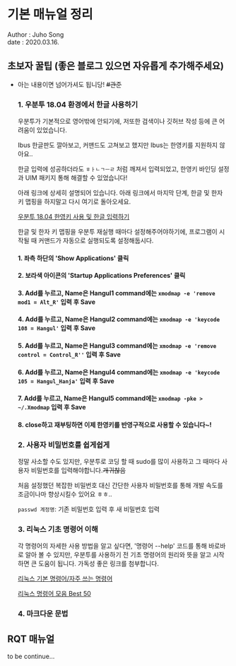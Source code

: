 #  기본 매뉴얼 정리
Author : Juho Song <br/>
date : 2020.03.16.

## 초보자 꿀팁 (좋은 블로그 있으면 자유롭게 추가해주세요)

* 아는 내용이면 넘어가셔도 됩니당! ~~#관준~~

  ### 1. 우분투 18.04 환경에서 한글 사용하기
  
   우분투가 기본적으로 영어밖에 안되기에, 저또한 검색이나 깃허브 작성 등에 큰 어려움이 있었습니다.
   
  Ibus 한글판도 깔아보고, 커맨드도 고쳐보고 했지만 Ibus는 한영키를 지원하지 않아요..
  
  한글 입력에 성공하더라도 `ㅎㅏㄴㄱㅡㄹ` 처럼 깨져서 입력되었고, 한영키 바인딩 설정과 UIM 패키지 통해 해결할 수 있었습니다!
  
  아래 링크에 상세히 설명되어 있습니다. 아래 링크에서 마지막 단계, 한글 및 한자 키 맵핑을 하지말고 다시 여기로 돌아오세요. 
  
  [우분투 18.04 한영키 사용 및 한글 입력하기](https://pangtrue.tistory.com/70) 
  
  한글 및 한자 키 맵핑을 우분투 재실행 때마다 설정해주어야하기에, 프로그램이 시작될 때 커맨드가 자동으로 실행되도록 설정해둡시다.
  
  #### 1. 좌측 하단의 'Show Applications' 클릭 
  #### 2. 보라색 아이콘의 'Startup Applications Preferences' 클릭
  #### 3. Add를 누르고, Name은 Hangul1 command에는 `xmodmap -e 'remove mod1 = Alt_R'` 입력 후 Save
  #### 4. Add를 누르고, Name은 Hangul2 command에는 `xmodmap -e 'keycode 108 = Hangul'` 입력 후 Save
  #### 5. Add를 누르고, Name은 Hangul3 command에는 `xmodmap -e 'remove control = Control_R''` 입력 후 Save
  #### 6. Add를 누르고, Name은 Hangul4 command에는 `xmodmap -e 'keycode 105 = Hangul_Hanja'` 입력 후 Save
  #### 7. Add를 누르고, Name은 Hangul5 command에는 `xmodmap -pke > ~/.Xmodmap` 입력 후 Save
  #### 8. close하고 재부팅하면 이제 한영키를 반영구적으로 사용할 수 있습니다~!
 
 
  ### 2. 사용자 비밀번호를 쉽게쉽게
  
   정말 사소할 수도 있지만, 우분투로 코딩 할 때 sudo를 많이 사용하고 그 때마다 사용자 비밀번호를 입력해야합니다.~~개귀찮음~~
   
  처음 설정했던 복잡한 비밀번호 대신 간단한 사용자 비밀번호를 통해 개발 속도를 조금이나마 향상시킬수 있어요 ㅎㅎ..
  
  
  `passwd 계정명`: 기존 비밀번호 입력 후 새 비밀번호 입력
  
  ### 3. 리눅스 기초 명령어 이해
  
   각 명령어의 자세한 사용 방법을 알고 싶다면, '명령어 --help' 코드를 통해 바로바로 알아 볼 수 있지만, 
  우분투를 사용하기 전 기초 명령어의 원리와 뜻을 알고 시작하면 큰 도움이 됩니다.
  가독성 좋은 링크를 첨부합니다.
  
  [리눅스 기본 명령어/자주 쓰는 명령어](https://itholic.github.io/linux-basic-command/)
  
  [리눅스 명령어 모음 Best 50](https://dora-guide.com/linux-commands/)
  
  ### 4. 마크다운 문법 
  
## RQT 매뉴얼

  to be continue...
